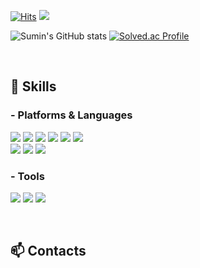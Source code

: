 
<div align = "left">
 

[![Hits](https://hits.seeyoufarm.com/api/count/incr/badge.svg?url=https%3A%2F%2Fgithub.com%2330sum)](https://hits.seeyoufarm.com) 
![](https://img.shields.io/github/followers/330sum?style=social)
 
![Sumin's GitHub stats](https://github-readme-stats.vercel.app/api?username=330sum&show_icons=true&theme=radical)
[![Solved.ac Profile](http://mazassumnida.wtf/api/v2/generate_badge?boj=330sum)](https://solved.ac/330sum/)

 
 <br>
 
## 💪 Skills
### - Platforms & Languages
<p>
  <img src="https://img.shields.io/badge/Java-007396?style=flat&logo=Conda-Forge&logoColor=white" />
  <img src="https://img.shields.io/badge/Spring-6DB33F?style=flat&logo=Spring&logoColor=white" />
  <img src="https://img.shields.io/badge/Spring Boot-6db33f?style=flat&logo=Spring Boot&logoColor=white" />
  <img src="https://img.shields.io/badge/Oracle%20SQL-F80000?style=flat&logo=Oracle&logoColor=white" />
  <img src="https://img.shields.io/badge/MySQL-4479A1?style=flat&logo=MySQL&logoColor=white" />
  <img src="https://img.shields.io/badge/MariaDB-003545?style=flat&logo=MariaDB&logoColor=white" />
 <br>
  <img src="https://img.shields.io/badge/HTML5-E34F26?style=flat&logo=HTML5&logoColor=white" />
  <img src="https://img.shields.io/badge/CSS3-1572B6?style=flat&logo=CSS3&logoColor=white" />
  <img src="https://img.shields.io/badge/JavaScript-f7df1e?style=flat&logo=JavaScript&logoColor=white" />
</p>

### - Tools
<p>
  <img src="https://img.shields.io/badge/Git-181717?style=flat&logo=GitHub&logoColor=white" />
  <img src="https://img.shields.io/badge/Intellij-7D00FF?style=flat&logo=intellijidea&logoColor=white" />
  <img src="https://img.shields.io/badge/VSCode-007ACC?style=flat&logo=visualstudiocode&logoColor=white" />
</p>

<br>
 
## 📫 Contacts


</div>
